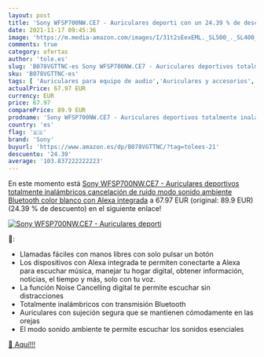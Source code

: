 ```yaml
---
layout: post
title: 'Sony WFSP700NW.CE7 - Auriculares deporti con un 24.39 % de descuento'
date: 2021-11-17 09:45:36
image: 'https://m.media-amazon.com/images/I/31t2sEexEML._SL500_._SL400_.jpg'
comments: true
category: ofertas
author: 'tole.es'
slug: 'B078VGTTNC-es Sony WFSP700NW.CE7 - Auriculares deportivos totalmente...'
sku: 'B078VGTTNC-es'
tags: [ 'Auriculares para equipo de audio','Auriculares y accesorios','Electrónica','alexa','sony', ]
actualPrice: 67.97 EUR
currency: EUR
price: 67.97
comparePrice: 89.9 EUR
prodname: 'Sony WFSP700NW.CE7 - Auriculares deportivos totalmente inalámbricos  cancelación de ruido  modo sonido ambiente  Bluetooth   color blanco  con Alexa integrada'
country: 'es'
flag: '🇪🇸'
brand: 'Sony'
buyurl: 'https://www.amazon.es/dp/B078VGTTNC/?tag=tolees-21'
descuento: '24.39'
average: '103.837222222223'
---
```


En este momento está [Sony WFSP700NW.CE7 - Auriculares deportivos totalmente inalámbricos  cancelación de ruido  modo sonido ambiente  Bluetooth   color blanco  con Alexa integrada](https://www.amazon.es/dp/B078VGTTNC/?tag=tolees-21) a 67.97 EUR (original: 89.9 EUR) (24.39 %  de descuento) en el siguiente enlace!

[![Sony WFSP700NW.CE7 - Auriculares deporti](https://m.media-amazon.com/images/I/31t2sEexEML._SL500_._SL400_.jpg)](https://www.amazon.es/dp/B078VGTTNC/?tag=tolees-21)

🔎:

- Llamadas fáciles con manos libres con solo pulsar un botón
- Los dispositivos con Alexa integrada te permiten conectarte a Alexa para escuchar música, manejar tu hogar digital, obtener información, noticias, el tiempo y más, solo con tu voz.
- La función Noise Cancelling digital te permite escuchar sin distracciones
- Totalmente inalámbricos con transmisión Bluetooth
- Auriculares con sujeción segura que se mantienen cómodamente en las orejas
- El modo sonido ambiente te permite escuchar los sonidos esenciales

[🛒 Aquí!!!](https://www.amazon.es/dp/B078VGTTNC/?tag=tolees-21)
